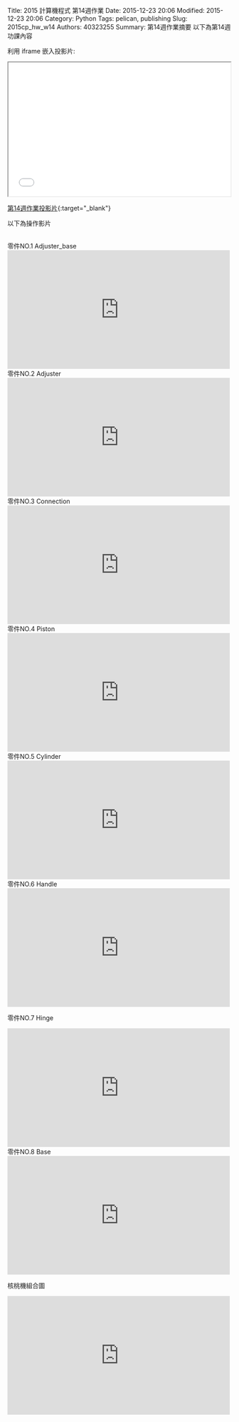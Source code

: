Title: 2015 計算機程式 第14週作業
Date: 2015-12-23 20:06
Modified: 2015-12-23 20:06
Category: Python
Tags: pelican, publishing
Slug: 2015cp_hw_w14
Authors: 40323255
Summary: 第14週作業摘要
以下為第14週功課內容

利用 iframe 嵌入投影片:

<iframe src="40323255_cp_w14.html" width="500" height="300"></iframe>

[第14週作業投影片](40323255_cp_w14.html){:target="_blank"}
<br/>
<p>以下為操作影片<p>
<br/>
零件NO.1   Adjuster_base  

<iframe src="https://player.vimeo.com/video/150089138" width="500" height="266" frameborder="0" webkitallowfullscreen mozallowfullscreen allowfullscreen></iframe>  

<br/>
零件NO.2   Adjuster 

<iframe src="https://player.vimeo.com/video/150088678" width="500" height="266" frameborder="0" webkitallowfullscreen mozallowfullscreen allowfullscreen></iframe>  

<br/>
零件NO.3   Connection

<iframe src="https://player.vimeo.com/video/150088784" width="500" height="266" frameborder="0" webkitallowfullscreen mozallowfullscreen allowfullscreen></iframe>  

<br/>
零件NO.4   Piston

<iframe src="https://player.vimeo.com/video/150088516" width="500" height="266" frameborder="0" webkitallowfullscreen mozallowfullscreen allowfullscreen></iframe>  

<br/>
零件NO.5   Cylinder

<iframe src="https://player.vimeo.com/video/150087971" width="500" height="266" frameborder="0" webkitallowfullscreen mozallowfullscreen allowfullscreen></iframe>  

<br/>
零件NO.6   Handle

<iframe src="https://player.vimeo.com/video/150088928" width="500" height="266" frameborder="0" webkitallowfullscreen mozallowfullscreen allowfullscreen></iframe> 


<br/>

零件NO.7   Hinge

<iframe src="https://player.vimeo.com/video/150088203" width="500" height="266" frameborder="0" webkitallowfullscreen mozallowfullscreen allowfullscreen></iframe>  

<br/>
零件NO.8   Base

<iframe src="https://player.vimeo.com/video/150087650" width="500" height="266" frameborder="0" webkitallowfullscreen mozallowfullscreen allowfullscreen></iframe>  

<br/>

核桃機組合圖

<iframe src="https://player.vimeo.com/video/150322692" width="500" height="266" frameborder="0" webkitallowfullscreen mozallowfullscreen allowfullscreen></iframe>  
